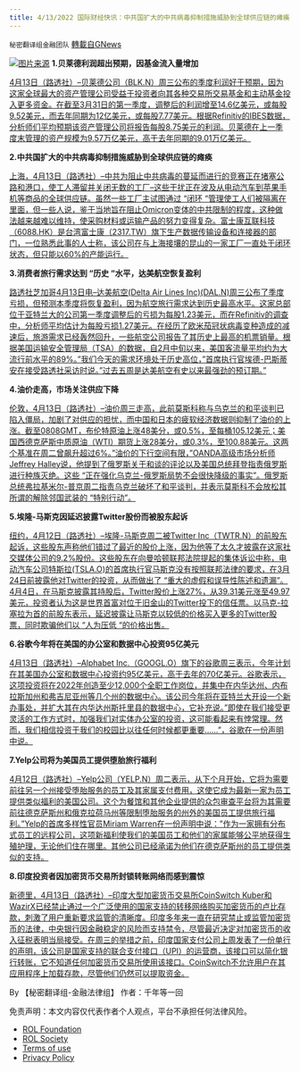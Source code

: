 ```yaml
---
title: 4/13/2022 国际财经快讯：中共国扩大的中共病毒抑制措施威胁到全球供应链的瘫痪；油价走高，市场关注供应下降
---
```

`秘密翻译组金融团队` [轉載自GNews](https://gnews.org/zh-hans/2340779/)

![](https://assets.gnews.org/wp-content/uploads/2022/04/20220413-2.png)[图片来源](https://www.reuters.com/resizer/BKIaA5ShJfx78O0r7RYDiwVftBI=/1200x0/filters:quality%2880%29/cloudfront-us-east-2.images.arcpublishing.com/reuters/WIODYJHVMNLEBPHBI6AZ3ZEV5I.jpg)
**1.贝莱德利润超出预期，因基金流入量增加**

[4月13日（路透社）–贝莱德公司（BLK.N）周三公布的季度利润好于预期，因为这家全球最大的资产管理公司受益于投资者向其各种交易所交易基金和主动基金投入更多资金。在截至3月31日的第一季度，调整后的利润增至14.6亿美元，或每股9.52美元，而去年同期为12亿美元，或每股7.77美元。根据Refinitiv的IBES数据，分析师们平均预期该资产管理公司将报告每股8.75美元的利润。贝莱德在上一季度末管理的资产规模为9.57万亿美元，高于去年同期的9.01万亿美元。](https://www.reuters.com/business/blackrock-quarterly-profit-rises-about-22-2022-04-13/)

**2.中共国扩大的中共病毒抑制措施威胁到全球供应链的瘫痪**

[上海，4月13日（路透社）–中共为阻止中共病毒的蔓延而进行的竞赛正在堵塞公路和港口，使工人滞留并关闭无数的工厂–这些干扰正在波及从电动汽车到苹果手机等商品的全球供应链。虽然一些工厂主试图通过 “闭环 “管理使工人们被隔离在里面，但一些人说，鉴于当地旨在阻止Omicron变体的中共限制的程度，这种做法越来越难以维持，使采购材料或运输产品的努力变得复杂。富士康互联科技（6088.HK）是台湾富士康（2317.TW）旗下生产数据传输设备和连接器的部门，一位熟悉此事的人士称，该公司在与上海接壤的昆山的一家工厂一直处于闭环状态，但只能以60%的产能运行。](https://www.reuters.com/world/china/chinas-widening-covid-curbs-threaten-global-supply-chain-paralysis-2022-04-13/)

**3.消费者旅行需求达到 “历史 “水平，达美航空恢复盈利**

[路透社芝加哥4月13日电–达美航空(Delta Air Lines Inc)(DAL.N)周三公布了季度亏损，但预测本季度将恢复盈利，因为航空旅行需求达到历史最高水平。这家总部位于亚特兰大的公司第一季度调整后的亏损为每股1.23美元，而在Refinitiv的调查中，分析师平均估计为每股亏损1.27美元。在经历了欧米茄冠状病毒变种造成的减速后，旅游需求已经轰然回升，一些航空公司报告了其历史上最高的机票销量。根据美国运输安全管理局（TSA）的数据，自2月中旬以来，美国客流量平均约为大流行前水平的89%。”我们今天的需求环境处于历史高位，”首席执行官埃德-巴斯蒂安在接受路透社采访时说。”过去五周是达美航空有史以来最强劲的预订期。”](https://www.reuters.com/business/aerospace-defense/delta-sees-return-profit-consumer-travel-demand-hits-historic-levels-2022-04-13/)

**4.油价走高，市场关注供应下降**

[伦敦，4月13日（路透社）–油价周三走高，此前莫斯科称与乌克兰的和平谈判已陷入僵局，加剧了对供应的担忧，而中国和日本的疲软经济数据则抑制了油价的上涨。截至0808GMT，布伦特原油上涨48美分，或0.5%，至每桶105.12美元；美国西德克萨斯中质原油（WTI）期货上涨28美分，或0.3%，至100.88美元。这两个基准在周二曾飙升超过6%。”油价的下行空间有限，”OANDA高级市场分析师Jeffrey Halley说，他提到了俄罗斯关于和谈的评论以及美国总统拜登指责俄罗斯进行种族灭绝。这些 “正在强化乌克兰-俄罗斯局势不会很快降级的事实”。俄罗斯总统弗拉基米尔-普京周二指责乌克兰破坏了和平谈判，并表示莫斯科不会放松其所谓的解除邻国武装的 “特别行动”。](https://www.reuters.com/business/energy/oil-prices-rise-tight-supply-outlook-russia-spurns-peace-talks-2022-04-13/)

**5.埃隆-马斯克因延迟披露Twitter股份而被股东起诉**

[纽约，4月12日（路透社）–埃隆-马斯克周二被Twitter Inc（TWTR.N）的前股东起诉，这些股东声称他们错过了最近的股价上涨，因为他等了太久才披露在这家社交媒体公司的9.2%股份。这些股东在向曼哈顿联邦法院提起的集体诉讼中称，电动汽车公司特斯拉(TSLA.O)的首席执行官马斯克没有按照联邦法律的要求，在3月24日前披露他对Twitter的投资，从而做出了 “重大的虚假和误导性陈述和遗漏”。4月4日，在马斯克披露其持股后，Twitter股价上涨27%，从39.31美元涨至49.97美元，投资者认为这是世界首富对位于旧金山的Twitter投下的信任票。以马克-拉塞拉为首的前股东表示，延迟披露让马斯克以较低的价格买入更多的Twitter股票，同时欺骗他们以 “人为压低 “的价格出售。](https://www.reuters.com/technology/elon-musk-is-sued-by-shareholders-over-delay-disclosing-twitter-stake-2022-04-12/)

**6.谷歌今年将在美国的办公室和数据中心投资95亿美元**

[4月13日（路透社）–Alphabet Inc.（GOOGL.O）旗下的谷歌周三表示，今年计划在其美国办公室和数据中心投资约95亿美元，高于去年的70亿美元。谷歌表示，这项投资将在2022年创造至少12,000个全职工作岗位，并集中在内华达州、内布拉斯加州和弗吉尼亚州等几个州的数据中心。该公司今年将在亚特兰大开设一个新办事处，并扩大其在内华达州斯托里县的数据中心，它补充说。”即使在我们接受更灵活的工作方式时，加强我们对实体办公室的投资，这可能看起来有悖常理。然而，我们相信投资于我们的校园比以往任何时候都更重要……”，谷歌在一份声明中说。](https://www.reuters.com/business/google-invest-95-bln-us-offices-data-centers-this-year-2022-04-13/)

**7.Yelp公司将为美国员工提供堕胎旅行福利**

[4月12日（路透社）–Yelp公司（YELP.N）周二表示，从下个月开始，它将为需要前往另一个州接受堕胎服务的员工及其家属支付费用，这使它成为最新一家为员工提供类似福利的美国公司。这个为餐馆和其他企业提供的众包审查平台将为其需要前往德克萨斯州和俄克拉荷马州等限制堕胎服务的州外的美国员工提供旅行福利。”Yelp的首席多样性官员Miriam Warren在一份声明中说：”作为一家拥有分布式员工的远程公司，这项新福利使我们的美国员工和他们的家属能够公平地获得生殖护理，无论他们住在哪里。其他公司已经承诺为他们在德克萨斯州的员工提供类似的支持。](https://www.reuters.com/world/us/yelp-offer-us-workers-abortion-travel-benefit-2022-04-12/)

**8.印度投资者因加密货币交易所封锁转账网络而感到震惊**

[新德里，4月13日（路透社）–印度大型加密货币交易所CoinSwitch Kuber和WazirX已经禁止通过一个广泛使用的国家支持的转移网络购买加密货币的卢比存款，刺激了用户重新要求监管的清晰度。印度多年来一直在研究禁止或监管加密货币的法律，中央银行因金融稳定的风险而支持禁令，尽管最近决定对加密货币的收入征税表明当局接受。在周三的举措之前，印度国家支付公司上周发表了一份单行的声明，该公司是国家支持的联合支付接口（UPI）的运营商，该接口可以简化银行转账，它不知道任何加密货币交易所使用该接口。CoinSwitch不允许用户在其应用程序上加载存款，尽管他们仍然可以提取资金。](https://www.reuters.com/world/india/indias-crypto-exchanges-block-deposits-via-state-backed-system-stir-alarm-2022-04-13/)

By 【秘密翻译组-金融法律组】
作者：千年等一回

 

免责声明：本文内容仅代表作者个人观点，平台不承担任何法律风险。

- [ROL Foundation](https://rolfoundation.org/)
- [ROL Society](https://rolsociety.org/)
- [Terms of use](https://gnews.org/terms-of-use-3/)
- [Privacy Policy](https://gnews.org/privacy-policy/)
